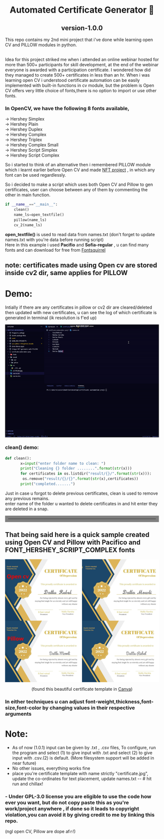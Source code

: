 <h1 align="center">Automated Certificate Generator 📜</h1>
<h2 align="center">version-1.0.0</h2>
This repo contains my 2nd mini project that i've done while learning open CV and PILLOW modules in python.

<br />Idea for this project striked me when i attended an online webinar hosted for more than 500+ participants for skill development,
at the end of the webinar everyone is awarded with a participation certificate. I wondered how did they managed to create 500+ certificates in less than an hr.
When i was learning open CV i understood certificate automation  can be easily implemented with built-in functions in cv module, but the problem is Open CV offers very little choice of fonts,there is no option to import or use other fonts.
### In OpenCV, we have the following 8 fonts available,
-> Hershey Simplex\
-> Hershey Plain\
-> Hershey Duplex\
-> Hershey Complex\
-> Hershey Triplex\
-> Hershey Complex Small\
-> Hershey Script Simplex\
-> Hershey Script Complex

So i started to think of an alternative then i remembered PILLOW module which i learnt earlier before Open CV and made <a href='https://github.com/sasivatsal7122/Unique-NFT-generator-with-PILLOW'>NFT project</a> , in which any font can be used regardlessly.

So i decided to make a script which uses both Open CV and Pillow to gen certificates, user can choose between any of them by commenting the other in main function.
```python
if __name__=="__main__":
    clean()
    name_ls=open_textfile()
    pillow(name_ls)
    cv_2(name_ls)
```
<b>open_textfile()</b> is used to read data from names.txt (don't forget to update names.txt with you're data before running script)
<br/>Here in this example i used <b>Pacifio</b> and <b>Sofia-regular</b> , u can find many fonts and can download for free from <a href='https://www.fontsquirrel.com/fonts/list/popular'>Fontsquirrel</a>

## note: certificates made using Open cv are stored inside cv2 dir, same applies for PILLOW

# Demo:
Intially if there are any certificates in pillow or cv2 dir are cleared/deleted then updated with new certificates, u can see the log of which certificate is generated in terminal (ik resolution is f'ed up)
<p align="center"><img src="preview.gif" align="center"></p>

### clean() demo:
```python
def clean():
       x=input("enter folder name to clean: ")
       print("Cleaning {} folder ........".format(str(x)))
       for certificates in os.listdir("result/{}/".format(str(x))):
        os.remove("result/{}/{}".format(str(x),certificates))
       print("completed.......")
```
Just in case u forgot to delete previous certificates, clean is used to remove any previous remains.\
enter name of the folder u wanted to delete certificates in and hit enter they are deleted in a snap.
<hr style="border:10px solid grey"> </hr>

## That being said here is a quick sample created using Open CV and Pillow with Pacifico and FONT_HERSHEY_SCRIPT_COMPLEX fonts
<p align="center"><img src="preview-1.jpg" align="center"></p>
<p align="center">(found this beautiful certificate template in <a href='https://www.canva.com/design/play?type=TACTmE1fsnQ&template=EAExdwsjPiw&category=tACZCk6N0I4&schema=web-2&locale=en'>Canva</a>)</p>

### In either techniques u can adjust font-weight,thickness,font-size,font-color by changing values in their respective arguments

# Note:
- As of now (1.0.1) input can be given by .txt , .csv files, To configure, run the program and select (1) to give input with .txt and select (2) to give input with .csv.(2) is default. (More filesystem support will be added in near future)
- No other issues, everything works fine
- place you're certificate template with name strictly "certificate.jpg", update the co-ordinates for text placement, update names.txt -- # hit run and chillax! 
### - Under GPL-3.0 license you are eligible to use the code how ever you want, but do not copy paste this as you're work/project anywhere , if done so it leads to copyright violation,you can avoid it by giving credit to me by linking this repo.

(ngl open CV, Pillow are dope af🔥!)
